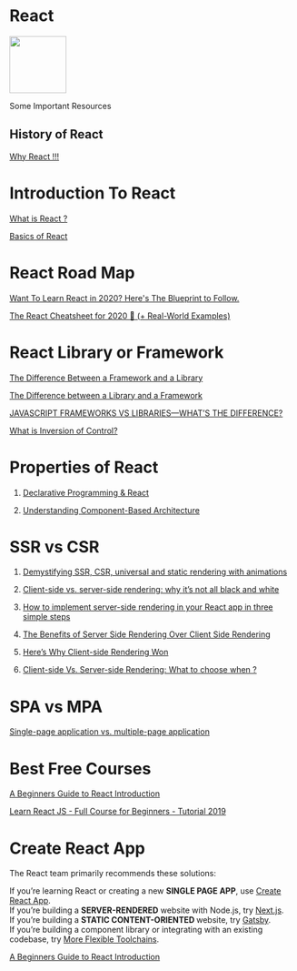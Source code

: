 # React 
<img src="https://amanguptaofficial.netlify.app/images/download.svg" width="100" height="100"/> 

Some Important Resources

## History of React
<a href="https://www.simform.com/why-use-react/" target="_blank">Why React !!!</a>

# Introduction To React

<a href="https://reactjs.org/tutorial/tutorial.html#what-is-react" target="_blank">What is React ?</a>

<a href="https://www.freecodecamp.org/news/everything-you-need-to-know-about-react-eaedf53238c4/" target="_blank">Basics of React</a>
# React Road Map

<a href="https://dev.to/reedbarger/want-to-learn-react-in-2020-here-s-the-blueprint-to-follow-2jdd" target="_blank">Want To Learn React in 2020? Here's The Blueprint to Follow.</a>


<a href="https://dev.to/reedbarger/the-react-cheatsheet-for-2020-real-world-examples-4hgg" target="_blank">The React Cheatsheet for 2020 📄‬ (+ Real-World Examples)</a>

# React Library or Framework

<a href="https://www.freecodecamp.org/news/the-difference-between-a-framework-and-a-library-bd133054023f/" target="_blank">The Difference Between a Framework and a Library
</a>

<a href="https://dev.to/temmietope/the-difference-between-a-library-and-a-framework-4jcl" target="_blank">The Difference between a Library and a Framework
</a>


<a href="https://skillcrush.com/blog/javascript-frameworks-vs-libraries/" target="_blank">JAVASCRIPT FRAMEWORKS VS LIBRARIES—WHAT’S THE DIFFERENCE?</a>


<a href="https://stackoverflow.com/questions/3058/what-is-inversion-ofcontrol#:~:text=the%20first%20part.-,What%20is%20it%3F,instance%20creating%20instances%20of%20dependencies." target="_blank">What is Inversion of Control?
</a>

# Properties of React
1. <a href="https://dev.to/itsjzt/declarative-programming--react-3bh2#:~:text=In%20react%2C%20You%20make%20interactive,the%20DOM%20according%20to%20it.&text=When%20you%20click%20the%20button,when%20we%20change%20the%20state." target="_blank"> Declarative Programming & React</a>

2. <a href="https://medium.com/@dan.shapiro1210/understanding-component-based-architecture-3ff48ec0c238" target="_blank">Understanding Component-Based Architecture</a>
 




# SSR vs CSR
1. <a href="https://dev.to/kefranabg/demystifying-ssr-csr-universal-and-static-rendering-with-animations-m7d" target="_blank">Demystifying SSR, CSR, universal and static rendering with animations</a>


2. <a href="https://www.freecodecamp.org/news/what-exactly-is-client-side-rendering-and-hows-it-different-from-server-side-rendering-bd5c786b340d/" target="_blank">Client-side vs. server-side rendering: why it’s not all black and white</a>

3. <a href="https://www.freecodecamp.org/news/server-side-rendering-your-react-app-in-three-simple-steps-7a82b95db82e/" target="_blank">How to implement server-side rendering in your React app in three simple steps</a>

4. <a href="https://medium.com/walmartglobaltech/the-benefits-of-server-side-rendering-over-client-side-rendering-5d07ff2cefe8#:~:text=Here%20is%20a%20very%20simple,with%20links%20to%20your%20javascript." target="_blank">The Benefits of Server Side Rendering Over Client Side Rendering</a>

5. <a href="https://www.freecodecamp.org/news/heres-why-client-side-rendering-won-46a349fadb52/#:~:text=Client%2Dside%20rendering%20supports%20lazy,without%20performing%20a%20full%20postback." target="_blank">Here’s Why Client-side Rendering Won</a>


6. <a href="https://www.solutelabs.com/blog/client-side-vs-server-side-rendering-what-to-choose-when#:~:text=So%2C%20CSR%20works%20better%20for%20web%20applications%20compared%20to%20SSR.&text=Moreover%2C%20SSR%20also%20ensures%20the,for%20websites%20compared%20to%20CSR." target="_blank">Client-side Vs. Server-side Rendering: What to choose when ?</a>

# SPA vs MPA

<a href="https://medium.com/@NeotericEU/single-page-application-vs-multiple-page-application-2591588efe58" target="_blank">Single-page application vs. multiple-page application</a>

# Best Free Courses
<a href="https://egghead.io/lessons/react-a-beginners-guide-to-react-introduction" target="_blank">A Beginners Guide to React Introduction
</a>

<a href="https://www.youtube.com/watch?v=DLX62G4lc44&t=573s" target="_blank">Learn React JS - Full Course for Beginners - Tutorial 2019
</a>

# Create React App

The React team primarily recommends these solutions:

If you’re learning React or creating a new <strong>SINGLE PAGE APP</strong>, use <a href="https://reactjs.org/docs/create-a-new-react-app.html#create-react-app">Create React App</a>. <br>
If you’re building a <strong>SERVER-RENDERED</strong> website with Node.js, try <a href="https://reactjs.org/docs/create-a-new-react-app.html#nextjs">Next.js</a>.<br>
If you’re building a <strong> STATIC CONTENT-ORIENTED </strong> website, try <a href="https://reactjs.org/docs/create-a-new-react-app.html#gatsby">Gatsby</a>.<br>
If you’re building a component library or integrating with an existing codebase, try <a href="https://reactjs.org/docs/create-a-new-react-app.html#more-flexible-toolchains"> More Flexible Toolchains</a>.<br>

<a href="https://github.com/facebook/create-react-app" target="_blank">A Beginners Guide to React Introduction
</a>

